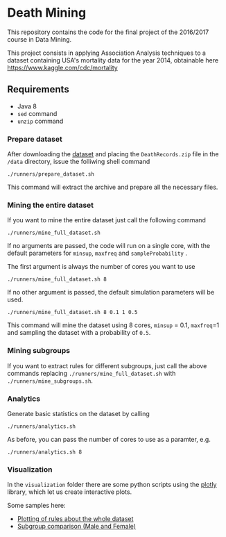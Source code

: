 # Death Mining
This repository contains the code for the final project of the
2016/2017 course in Data Mining.

This project consists in applying Association Analysis techniques to a
dataset containing USA's mortality data for the year 2014, obtainable here
https://www.kaggle.com/cdc/mortality

## Requirements

- Java 8
- `sed` command
- `unzip` command

### Prepare dataset
After downloading the [dataset](https://www.kaggle.com/cdc/mortality) and
placing the `DeathRecords.zip` file in the `/data` directory, issue the folliwing
shell command
```
./runners/prepare_dataset.sh
```
This command will extract the archive and prepare all the necessary files.


### Mining the entire dataset
If you want to mine the entire dataset just call the following command
```
./runners/mine_full_dataset.sh
```
If no arguments are passed, the code will run on a single core, with the default
parameters for `minsup`, `maxfreq` and `sampleProbability` .

The first argument is always the number of cores you want to use
```
./runners/mine_full_dataset.sh 8
```
If no other argument is passed, the default simulation parameters will be used.
```
./runners/mine_full_dataset.sh 8 0.1 1 0.5
```
This command will mine the dataset using 8 cores, `minsup` = 0.1, `maxfreq`=1 and
sampling the dataset with a probability of `0.5`.

### Mining subgroups
If you want to extract rules for different subgroups, just call the above commands replacing
`./runners/mine_full_dataset.sh` with `./runners/mine_subgroups.sh`.


### Analytics
Generate basic statistics on the dataset by calling
```
./runners/analytics.sh
```
As before, you can pass the number of cores to use as a paramter, e.g.
```
./runners/analytics.sh 8
```

### Visualization
In the `visualization` folder there are some python scripts using the [plotly](https://plot.ly/python/) library, which let us create interactive plots.

Some samples here:
 - [Plotting of rules about the whole dataset](https://plot.ly/~arcticriki/9/)
 - [Subgroup comparison (Male and Female)](https://plot.ly/~tonca/23/sex/)